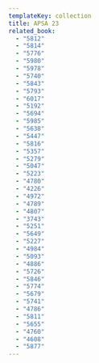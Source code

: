 ```yaml
---
templateKey: collection
title: APSA 23
related_book:
  - "5812"
  - "5814"
  - "5776"
  - "5980"
  - "5978"
  - "5740"
  - "5843"
  - "5793"
  - "6017"
  - "5192"
  - "5694"
  - "5985"
  - "5638"
  - "5447"
  - "5816"
  - "5357"
  - "5279"
  - "5047"
  - "5223"
  - "4780"
  - "4226"
  - "4972"
  - "4789"
  - "4807"
  - "3743"
  - "5251"
  - "5649"
  - "5227"
  - "4984"
  - "5093"
  - "4886"
  - "5726"
  - "5846"
  - "5774"
  - "5679"
  - "5741"
  - "4786"
  - "5811"
  - "5655"
  - "4760"
  - "4608"
  - "5877"
---
```

